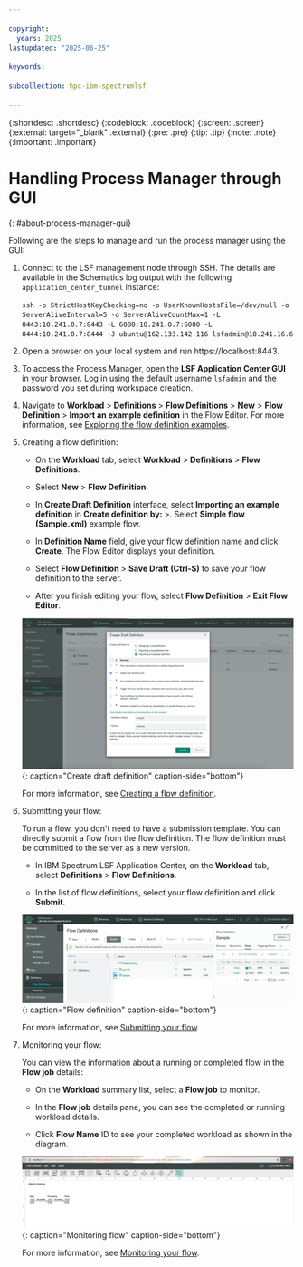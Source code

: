 ```yaml
---

copyright:
  years: 2025
lastupdated: "2025-06-25"

keywords:

subcollection: hpc-ibm-spectrumlsf

---
```


{:shortdesc: .shortdesc}
{:codeblock: .codeblock}
{:screen: .screen}
{:external: target="_blank" .external}
{:pre: .pre}
{:tip: .tip}
{:note: .note}
{:important: .important}

# Handling Process Manager through GUI
{: #about-process-manager-gui}

Following are the steps to manage and run the process manager using the GUI:

1. Connect to the LSF management node through SSH. The details are available in the Schematics log output with the following `application_center_tunnel` instance:

    `ssh -o StrictHostKeyChecking=no -o UserKnownHostsFile=/dev/null -o ServerAliveInterval=5 -o ServerAliveCountMax=1 -L 8443:10.241.0.7:8443 -L 6080:10.241.0.7:6080 -L 8444:10.241.0.7:8444 -J ubuntu@162.133.142.116 lsfadmin@10.241.16.6`

2. Open a browser on your local system and run https://localhost:8443.

3. To access the Process Manager, open the **LSF Application Center GUI** in your browser. Log in using the default username `lsfadmin` and the password you set during workspace creation.

4. Navigate to **Workload** > **Definitions** > **Flow Definitions** > **New** > **Flow Definition** > **Import an example definition** in the Flow Editor.
For more information, see [Exploring the flow definition examples](/docs/en/slac/10.2.0?topic=flow-exploring-definition-examples).

5. Creating a flow definition:

    * On the **Workload** tab, select **Workload** > **Definitions** > **Flow Definitions**.

    * Select **New** > **Flow Definition**.

    * In **Create Draft Definition** interface, select **Importing an example definition** in **Create definition by:** >. Select **Simple flow (Sample.xml)** example flow.

    * In **Definition Name** field, give your flow definition name and click **Create**. The Flow Editor displays your definition.

    * Select **Flow Definition** > **Save Draft (Ctrl-S)** to save your flow definition to the server.

    * After you finish editing your flow, select **Flow Definition** > **Exit Flow Editor**.

    ![Create draft definition](images/lsf_create_draft_definition.png "Create draft definition"){: caption="Create draft definition" caption-side="bottom"}

    For more information, see [Creating a flow definition](https://www.ibm.com/docs/en/slac/10.2.0?topic=definition-creating-flow).

6. Submitting your flow:

    To run a flow, you don't need to have a submission template. You can directly submit a flow from the flow definition. The flow definition must be committed to the server as a new version.

    * In IBM Spectrum LSF Application Center, on the **Workload** tab, select **Definitions** > **Flow Definitions**.

    * In the list of flow definitions, select your flow definition and click **Submit**.

    ![Flow definition](images/lsf_flow_definitions.png "Flow definition"){: caption="Flow definition" caption-side="bottom"}

    For more information, see [Submitting your flow](https://www.ibm.com/docs/en/slac/10.2.0?topic=basics-submitting-your-flow).

7. Monitoring your flow:

    You can view the information about a running or completed flow in the **Flow job** details:

    * On the **Workload** summary list, select a **Flow job** to monitor.

    * In the **Flow job** details pane, you can see the completed or running workload details.

    * Click **Flow Name** ID to see your completed workload as shown in the diagram.

    ![Monitoring flow](images/lsf_monitoring_flow.png "Monitoring flow"){: caption="Monitoring flow" caption-side="bottom"}

    For more information, see [Monitoring your flow](https://www.ibm.com/docs/en/slac/10.2.0?topic=basics-monitoring-your-flow).
